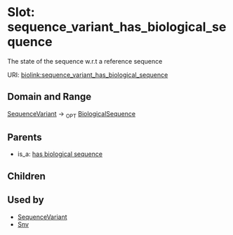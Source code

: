 
# Slot: sequence_variant_has_biological_sequence


The state of the sequence w.r.t a reference sequence

URI: [biolink:sequence_variant_has_biological_sequence](https://w3id.org/biolink/vocab/sequence_variant_has_biological_sequence)


## Domain and Range

[SequenceVariant](SequenceVariant.md) &#8594;  <sub>OPT</sub> [BiologicalSequence](types/BiologicalSequence.md)

## Parents

 *  is_a: [has biological sequence](has_biological_sequence.md)

## Children


## Used by

 * [SequenceVariant](SequenceVariant.md)
 * [Snv](Snv.md)
